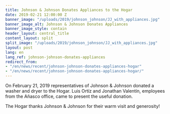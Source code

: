 ```yaml
---
title: Johnson & Johnson Donates Appliances to the Hogar
date: 2019-02-21 12:00:00 Z
banner_image: "/uploads/2019/johnson_johnson/JJ_with_appliances.jpg"
banner_image_alt: Johnson & Johnson Donates Appliances
banner_image_style: contain
header_layout: central_title
content_layout: split
split_image: "/uploads/2019/johnson_johnson/JJ_with_appliances.jpg"
layout: post
lang: en
lang_ref: johnson-johnson-donates-appliances
redirect_from:
- "/en/news/recent/johnson-johnson-donates-appliances-hogar"
- "/en/news/recent/johnson-johnson-donates-appliances-hogar/"
---
```


On February 21, 2019 representatives of Johnson & Johnson donated a washer and dryer to the Hogar. Luis Ortíz and Jonathan Valentín, employees from the Añasco office, came to present the useful donation.

The Hogar thanks Johnson & Johnson for their warm visit and generosity!

